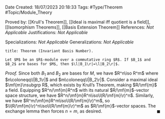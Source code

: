 <div class="topSpace"></div>

Date Created: 18/07/2023 20:18:33
Tags: #Type/Theorem #Topic/Module_Theory

Proved by: [[Krull's Theorem]], [[Ideal is maximal iff quotient is a field]], [[Isomorphism Theorems]], [[Basis Extension Theorem]]
References: <i>Not Applicable</i>
Justifications: <i>Not Applicable</i>

Specializations: <i>Not Applicable</i>
Generalizations: <i>Not Applicable</i>

``` ad-Theorem
title: Theorem (Invariant Basis Number).

Let $M$ be an $R$-module over a commutative ring $R$. If $B_1$ and $B_2$ are bases for $M$, then $\l|B_1\r|=\l|B_2\r|$.

```

<i>Proof.</i> Since both $B_1$ and $B_2$ are bases for $M$, we have $R^n\iso R^m$ where $n\coloneqq\l|B_1\r|$ and $m\coloneqq\l|B_2\r|$. Consider a maximal ideal $\mf{m}\nsubgrp R$, which exists by Krull’s Theorem, making $R/\mf{m}$ a field. Equipping $R^n/\mf{m}R^n$ with its natural $R/\mf{m}$-vector space structure, we have $R^n/\mf{m}R^n\iso\l(R/\mf{m}\r)^n$. Similarly, we have $R^m/\mf{m}R^m\iso\l(R/\mf{m}\r)^m$, so $\l(R/\mf{m}\r)^n\iso\l(R/\mf{m}\r)^m$ as $R/\mf{m}$-vector spaces. The exchange lemma then forces $n=m$, as desired.<span style="float:right;">$\blacksquare$</span>
